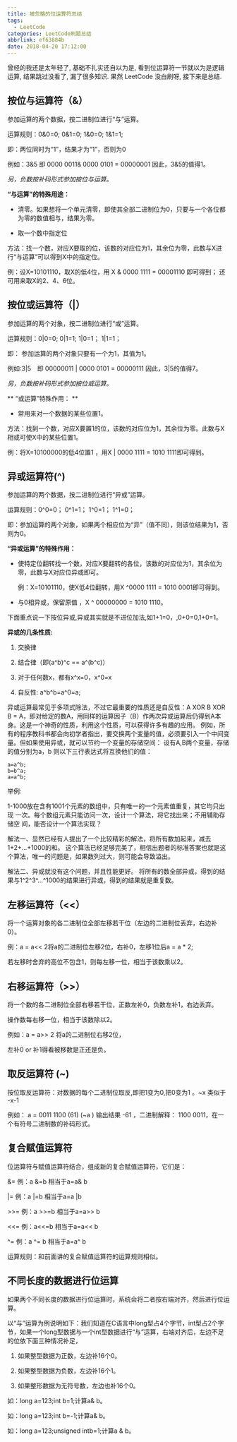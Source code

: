 ```yaml
---
title: 被忽略的位运算符总结
tags:
  - LeetCode
categories: LeetCode刷题总结
abbrlink: ef63884b
date: 2018-04-20 17:12:00
---
```


曾经的我还是太年轻了, 基础不扎实还自以为是, 看到位运算符一节就以为是逻辑运算, 结果跳过没看了, 漏了很多知识. 果然 LeetCode 没白刷呀, 接下来是总结.

## 按位与运算符（&）

参加运算的两个数据，按二进制位进行“与”运算。

运算规则：0&0=0; 0&1=0; 1&0=0; 1&1=1;

即：两位同时为“1”，结果才为“1”，否则为0

例如：3&5  即 0000 0011& 0000 0101 = 00000001  因此，3&5的值得1。

*另，负数按补码形式参加按位与运算。*

**“与运算”的特殊用途：**

- 清零。如果想将一个单元清零，即使其全部二进制位为0，只要与一个各位都为零的数值相与，结果为零。

- 取一个数中指定位


方法：找一个数，对应X要取的位，该数的对应位为1，其余位为零，此数与X进行“与运算”可以得到X中的指定位。

例：设X=10101110，取X的低4位，用 X & 0000 1111 = 00001110 即可得到； 还可用来取X的2、4、6位。


## 按位或运算符（|）

参加运算的两个对象，按二进制位进行“或”运算。

运算规则：0|0=0; 0|1=1; 1|0=1； 1|1=1；

即： 参加运算的两个对象只要有一个为1，其值为1。

例如:3|5　即 00000011 | 0000 0101 = 00000111  因此，3|5的值得7。　


*另，负数按补码形式参加按位或运算。*

** “或运算”特殊作用： **
- 常用来对一个数据的某些位置1。

方法：找到一个数，对应X要置1的位，该数的对应位为1，其余位为零。此数与X相或可使X中的某些位置1。

例：将X=10100000的低4位置1 ，用X | 0000 1111 = 1010 1111即可得到。

## 异或运算符(^)

参加运算的两个数据，按二进制位进行“异或”运算。

运算规则：0^0=0； 0^1=1； 1^0=1； 1^1=0；

即：参加运算的两个对象，如果两个相应位为“异”（值不同），则该位结果为1，否则为0。

**“异或运算”的特殊作用：**

- 使特定位翻转找一个数，对应X要翻转的各位，该数的对应位为1，其余位为零，此数与X对应位异或即可。

  例：X=10101110，使X低4位翻转，用X ^0000 1111 = 1010 0001即可得到。

 

- 与0相异或，保留原值 ，X ^ 00000000 = 1010 1110。


下面重点说一下按位异或,异或其实就是不进位加法,如1+1=0，,0+0=0,1+0=1。

**异或的几条性质:**

1. 交换律

2. 结合律（即(a^b)^c == a^(b^c)）

3. 对于任何数x，都有x^x=0，x^0=x

4. 自反性:  a^b^b=a^0=a;

异或运算最常见于多项式除法，不过它最重要的性质还是自反性：A XOR B XOR B = A，即对给定的数A，用同样的运算因子（B）作两次异或运算后仍得到A本身。这是一个神奇的性质，利用这个性质，可以获得许多有趣的应用。 例如，所有的程序教科书都会向初学者指出，要交换两个变量的值，必须要引入一个中间变量。但如果使用异或，就可以节约一个变量的存储空间： 设有A,B两个变量，存储的值分别为a，b 则以下三行表达式将互换他们的值：
```
a=a^b;
b=b^a;
a=a^b;
```
举例:

1-1000放在含有1001个元素的数组中，只有唯一的一个元素值重复，其它均只出现
一次。每个数组元素只能访问一次，设计一个算法，将它找出来；不用辅助存储空
间，能否设计一个算法实现？

解法一、显然已经有人提出了一个比较精彩的解法，将所有数加起来，减去1+2+...+1000的和。
这个算法已经足够完美了，相信出题者的标准答案也就是这个算法，唯一的问题是，如果数列过大，则可能会导致溢出。

解法二、异或就没有这个问题，并且性能更好。
将所有的数全部异或，得到的结果与1^2^3^...^1000的结果进行异或，得到的结果就是重复数。

## 左移运算符（<<）
将一个运算对象的各二进制位全部左移若干位（左边的二进制位丢弃，右边补0）。

例：a = a<< 2将a的二进制位左移2位，右补0，左移1位后a = a * 2; 

若左移时舍弃的高位不包含1，则每左移一位，相当于该数乘以2。


## 右移运算符（>>）
将一个数的各二进制位全部右移若干位，正数左补0，负数左补1，右边丢弃。

操作数每右移一位，相当于该数除以2。

例如：a = a>> 2 将a的二进制位右移2位，

左补0 or 补1得看被移数是正还是负。

## 取反运算符 (~)
按位取反运算符：对数据的每个二进制位取反,即把1变为0,把0变为1 。~x 类似于 -x-1

例如：
a = 0011 1100 (61)
(~a ) 输出结果 -61 ，二进制解释： 1100 0011，在一个有符号二进制数的补码形式。


## 复合赋值运算符

位运算符与赋值运算符结合，组成新的复合赋值运算符，它们是：

&=   例：a &=b       相当于a=a& b

|=   例：a |=b       相当于a=a |b

\>>=  例：a >>=b      相当于a=a>> b

<<= 例：a<<=b      相当于a=a<< b

^=   例：a ^= b      相当于a=a^ b

运算规则：和前面讲的复合赋值运算符的运算规则相似。

## 不同长度的数据进行位运算

如果两个不同长度的数据进行位运算时，系统会将二者按右端对齐，然后进行位运算。

以“与”运算为例说明如下：我们知道在C语言中long型占4个字节，int型占2个字节，如果一个long型数据与一个int型数据进行“与”运算，右端对齐后，左边不足的位依下面三种情况补足，

1. 如果整型数据为正数，左边补16个0。

2. 如果整型数据为负数，左边补16个1。

3. 如果整形数据为无符号数，左边也补16个0。

如：long a=123;int b=1;计算a& b。
 

如：long a=123;int b=-1;计算a& b。
 

如：long a=123;unsigned intb=1;计算a & b。